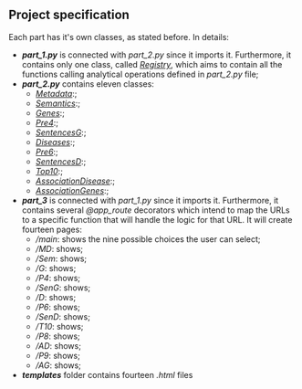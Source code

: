 ## Project specification
Each part has it's own classes, as stated before. In details:
- ***part_1.py*** is connected with *part_2.py* since it imports it. Furthermore, it contains only one class, called <ins>*Registry*</ins>, which aims to contain all the functions calling analytical operations defined in *part_2.py* file;
- ***part_2.py*** contains eleven classes:
  * <ins>*Metadata*</ins>:;
  * <ins>*Semantics*</ins>:;
  * <ins>*Genes*</ins>:;
  * <ins>*Pre4*</ins>:;
  * <ins>*SentencesG*</ins>:;
  * <ins>*Diseases*</ins>:;
  * <ins>*Pre6*</ins>:;
  * <ins>*SentencesD*</ins>:;
  * <ins>*Top10*</ins>:;
  * <ins>*AssociationDisease*</ins>:;
  * <ins>*AssociationGenes*</ins>:;
- ***part_3*** is connected with *part_1.py* since it imports it. Furthermore, it contains several *@app_route* decorators which intend to map the URLs to a specific function that will handle the logic for that URL. It will create fourteen pages:
  * */main*: shows the nine possible choices the user can select;
  * */MD*: shows;
  * */Sem*: shows;
  * */G*: shows;
  * */P4*: shows;
  * */SenG*: shows;
  * */D*: shows;
  * */P6*: shows;
  * */SenD*: shows;
  * */T10*: shows;
  * */P8*: shows;
  * */AD*: shows;
  * */P9*: shows;
  * */AG*: shows;
- ***templates*** folder contains fourteen *.html* files
